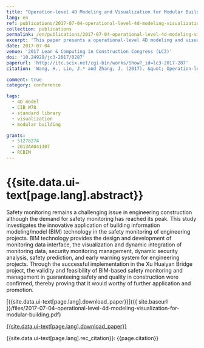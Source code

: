 ```yaml
---
title: "Operation-level 4D Modeling and Visualization for Modular Building based on Standard Activity Library"
lang: en
ref: publications/2017-07-04-operational-level-4d-modeling-visualization-for-modular-building
collection: publications
permalink: /en/publications/2017-07-04-operational-level-4d-modeling-visualization-for-modular-building
excerpt: 'This paper presents a operational-level 4D modeling and visualization method for modular construction based on standard activity library.'
date: 2017-07-04
venue: '2017 Lean & Computing in Construction Congress (LC3)'
doi: '10.24928/jc3-2017/0287'
paperurl: 'http://itc.scix.net/cgi-bin/works/Show?_id=lc3-2017-287'
citation: 'Wang, H., Lin, J.* and Zhang, J. (2017). &quot; Operation-level 4D Modeling and Visualization for Modular Building based on Standard Activity Library&quot; <i>in LC3 2017: Proceedings of the Joint Conference on Computing in Construction (JC3)</i>. 841-848. Heraklion, Crete, Greece. https://doi.org/10.24928/JC3-2017/0287'

comment: true
category: conference

tags: 
  - 4D model
  - CIB W78
  - standard library
  - visualization
  - modular building

grants:
  - 51278274
  - 2013AA041307
  - RCBIM
---
```



{{site.data.ui-text[page.lang].abstract}}
====

Safety monitoring remains a challenging issue in engineering construction although the demand for safety monitoring has reached its peak. This study investigates the innovative application of building information modeling/model (BIM) technology in the safety monitoring of engineering projects. BIM technology provides the design and development of monitoring data interface, the visualization and dynamic integration of monitoring data, security monitoring management, dynamic security analysis, safety prediction, and early warning system for engineering projects. Through the successful implementation in the Xu Huaiyan  Bridge project, the validity and feasibility of BIM-based safety monitoring and management in guaranteeing safety and quality in construction were confirmed, thereby proving that it would worthy of further application and promotion. 

[{{site.data.ui-text[page.lang].download_paper}}]({{ site.baseurl }}/files/2017-07-04-operational-level-4d-modeling-visualization-for-modular-building.pdf)

[{{site.data.ui-text[page.lang].download_paper}}](http://itc.scix.net/cgi-bin/works/Show?_id=lc3-2017-287)

{{site.data.ui-text[page.lang].rec_citation}}: {{page.citation}}